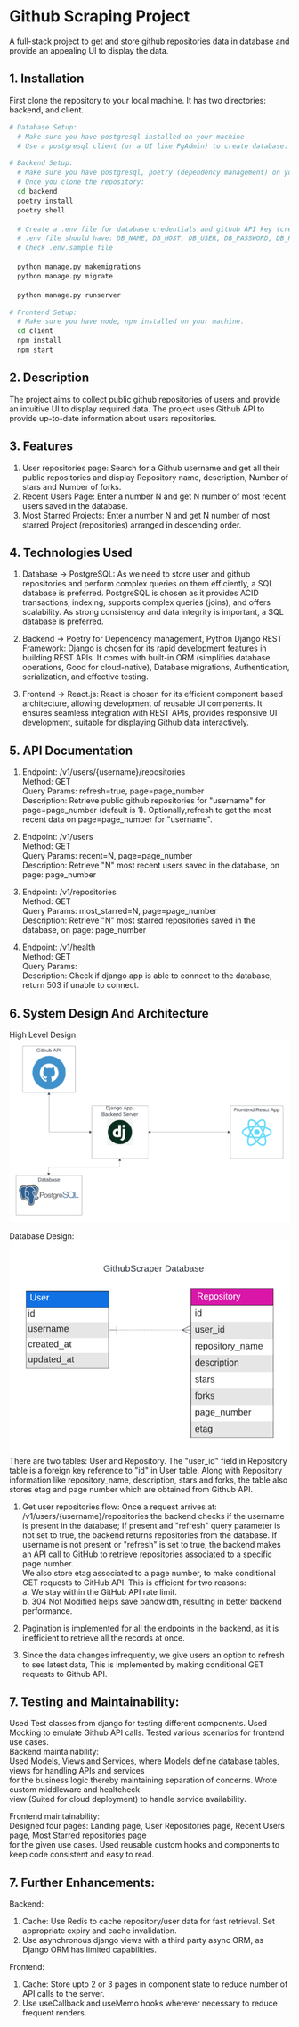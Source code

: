 
# Github Scraping Project

A full-stack project to get and store github repositories data in database and provide an appealing UI to display the data.


## 1. Installation

First clone the repository to your local machine. It has two directories: backend, and client.

```bash
# Database Setup: 
  # Make sure you have postgresql installed on your machine
  # Use a postgresql client (or a UI like PgAdmin) to create database: GithubScraper
```

```bash
# Backend Setup: 
  # Make sure you have postgresql, poetry (dependency management) on your machine.
  # Once you clone the repository:
  cd backend
  poetry install
  poetry shell

  # Create a .env file for database credentials and github API key (create a Github Personal Access Token )
  # .env file should have: DB_NAME, DB_HOST, DB_USER, DB_PASSWORD, DB_PORT, GITHUB_API_TOKEN
  # Check .env.sample file

  python manage.py makemigrations
  python manage.py migrate

  python manage.py runserver
```

```bash
# Frontend Setup: 
  # Make sure you have node, npm installed on your machine.
  cd client
  npm install
  npm start

```

## 2. Description
The project aims to collect public github repositories of users and provide an intuitive UI to display required data. The project uses Github API to provide up-to-date information about users repositories.


## 3. Features
1. User repositories page: Search for a Github username and get all their public repositories and  display Repository name, description, Number of stars and Number of forks. 
2. Recent Users Page: Enter a number N and get N number of most recent users saved in the  database.
3. Most Starred Projects: Enter a number N and get N number of most starred Project  (repositories) arranged in descending order.

## 4. Technologies Used
1. Database -> PostgreSQL: As we need to store user and github repositories and perform complex queries on them efficiently, a SQL database is preferred. PostgreSQL is chosen as it provides ACID transactions, indexing, supports complex queries (joins), and offers scalability. As strong consistency and data integrity is important, a SQL database is preferred.

2. Backend -> Poetry for Dependency management, Python Django REST Framework: Django is chosen for its rapid development features in building REST APIs. It comes with built-in ORM (simplifies database operations, Good for cloud-native), Database migrations, Authentication, serialization, and effective testing.

3. Frontend -> React.js: React is chosen for its efficient component based architecture, allowing development of reusable UI components. It ensures seamless integration with REST APIs, provides responsive UI development, suitable for displaying Github data interactively.

## 5. API Documentation

1. Endpoint: /v1/users/{username}/repositories  
    Method: GET  
    Query Params: refresh=true, page=page_number  
    Description: Retrieve public github repositories for "username" for page=page_number (default is   1). Optionally,refresh to get the most recent data on page=page_number for "username".

2. Endpoint: /v1/users  
    Method: GET  
    Query Params: recent=N, page=page_number  
    Description: Retrieve "N" most recent users saved in the  database, on page: page_number  

3. Endpoint: /v1/repositories  
    Method: GET  
    Query Params: most_starred=N, page=page_number  
    Description: Retrieve "N" most starred repositories saved in the database, on page: page_number  

4. Endpoint: /v1/health  
    Method: GET  
    Query Params:  
    Description: Check if django app is able to connect to the database, return 503 if unable to   connect.  

## 6. System Design And Architecture  

High Level Design:  
![alt text](client/public/Architecture.png)  

Database Design:  
![alt text](client/public/Database.png)  
There are two tables: User and Repository. The "user_id" field in Repository table is a foreign key   reference to "id" in User table. Along with Repository information like repository_name, description,  stars and forks, the table also stores etag and page number which are obtained from   Github API.  

1. Get user repositories flow: Once a request arrives at: /v1/users/{username}/repositories the backend  checks if the username is present in the database; If present and "refresh" query parameter is not set to  true, the backend returns repositories from the database. If username is not present or "refresh" is set to  true, the backend makes an API call to GitHub to retrieve repositories associated to a specific page  number.   
We also store etag associated to a page number, to make conditional GET requests to GitHub API. This is  efficient for two reasons:  
a. We stay within the GitHub API rate limit.  
b. 304 Not Modified helps save bandwidth, resulting in better backend performance.  

2. Pagination is implemented for all the endpoints in the backend, as it is inefficient to  retrieve all the  records at once.  

3. Since the data changes infrequently, we give users an option to refresh to see latest data, This is  implemented by making conditional GET requests to Github API.  


## 7. Testing and Maintainability:  

Used Test classes from django for testing different components. Used Mocking to emulate Github API calls.  Tested various scenarios for frontend use cases.   
Backend maintainability:  
Used Models, Views and Services, where Models define database tables, views for handling APIs and services  
for the business logic thereby maintaining separation of concerns. Wrote custom middleware and healtcheck  
view (Suited for cloud deployment) to handle service availability.  

Frontend maintainability:  
Designed four pages: Landing page, User Repositories page, Recent Users page, Most Starred repositories page  
for the given use cases. Used reusable custom hooks and components to keep code consistent and easy to read.


## 7. Further Enhancements:  

Backend:  
1. Cache: Use Redis to cache repository/user data for fast retrieval. Set appropriate expiry and cache  invalidation.
2. Use asynchronous django views with a third party async ORM, as Django ORM has limited capabilities.  


Frontend:  
1. Cache: Store upto 2 or 3 pages in component state to reduce number of API calls to the server.  
2. Use useCallback and useMemo hooks wherever necessary to reduce frequent renders.  